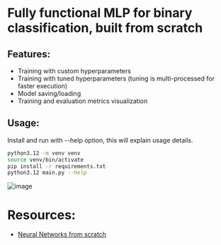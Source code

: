 # Fully functional MLP for binary classification, built from scratch
## Features:
* Training with custom hyperparameters
* Training with tuned hyperparameters (tuning is multi-processed for faster execution)
* Model saving/loading
* Training and evaluation metrics visualization

## Usage:
Install and run with --help option, this will explain usage details.
```sh
python3.12 -m venv venv
source venv/bin/activate
pip install -r requirements.txt
python3.12 main.py --help
```

![image](https://github.com/abied-ch/multilayer-perceptron/assets/136271426/5f349526-4f32-4453-8ec9-d49df01e770d)


# Resources: 
* [Neural Networks from scratch](https://www.youtube.com/watch?v=zrKpz9-AZ_E)
